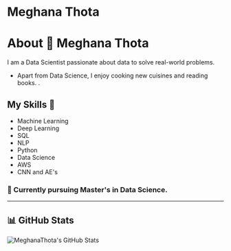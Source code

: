 # Meghana Thota
# About 👋 Meghana Thota

I am a Data Scientist passionate about data to solve real-world problems. 

- Apart from Data Science, I enjoy cooking new cuisines and reading books. .

## My Skills 🚀 
- Machine Learning
- Deep Learning
- SQL
- NLP
- Python
- Data Science
- AWS
- CNN and AE's
  
 
### 📖 Currently pursuing Master's in Data Science.

---


## 📊 GitHub Stats

![MeghanaThota's GitHub Stats](https://github-readme-stats.vercel.app/api?username=MeghanaThota&show_icons=true)

